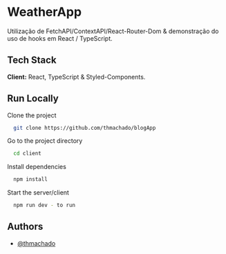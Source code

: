 
# WeatherApp

Utilização de FetchAPI/ContextAPI/React-Router-Dom & demonstração do uso de hooks em React / TypeScript.


## Tech Stack

**Client:** React, TypeScript & Styled-Components.



## Run Locally

Clone the project

```bash
  git clone https://github.com/thmachado/blogApp
```

Go to the project directory

```bash
  cd client
```

Install dependencies

```bash
  npm install
```

Start the server/client

```bash
  npm run dev - to run
```


## Authors

- [@thmachado](https://github.com/thmachado)


